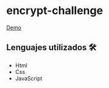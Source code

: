 # encrypt-challenge

[Demo](https://jdre20.netlify.app/)

## Lenguajes utilizados 🛠️

* Html
* Css
* JavaScript
